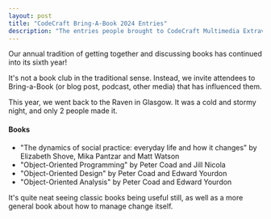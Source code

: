 ```yaml
---
layout: post
title: "CodeCraft Bring-A-Book 2024 Entries"
description: "The entries people brought to CodeCraft Multimedia Extravaganza 2024"
---
```


Our annual tradition of getting together and discussing books has continued into its sixth year!

It's not a book club in the traditional sense. Instead, we invite attendees to Bring-a-Book (or blog post, podcast, other media) that has influenced them.

This year, we went back to the Raven in Glasgow. It was a cold and stormy night, and only 2 people made it.

#### Books

 * "The dynamics of social practice: everyday life and how it changes" by Elizabeth Shove, Mika Pantzar and Matt Watson
 * "Object-Oriented Programming" by Peter Coad and Jill Nicola
 * "Object-Oriented Design" by Peter Coad and Edward Yourdon
 * "Object-Oriented Analysis" by Peter Coad and Edward Yourdon

It's quite neat seeing classic books being useful still, as well as a more general book about how to manage change itself.

